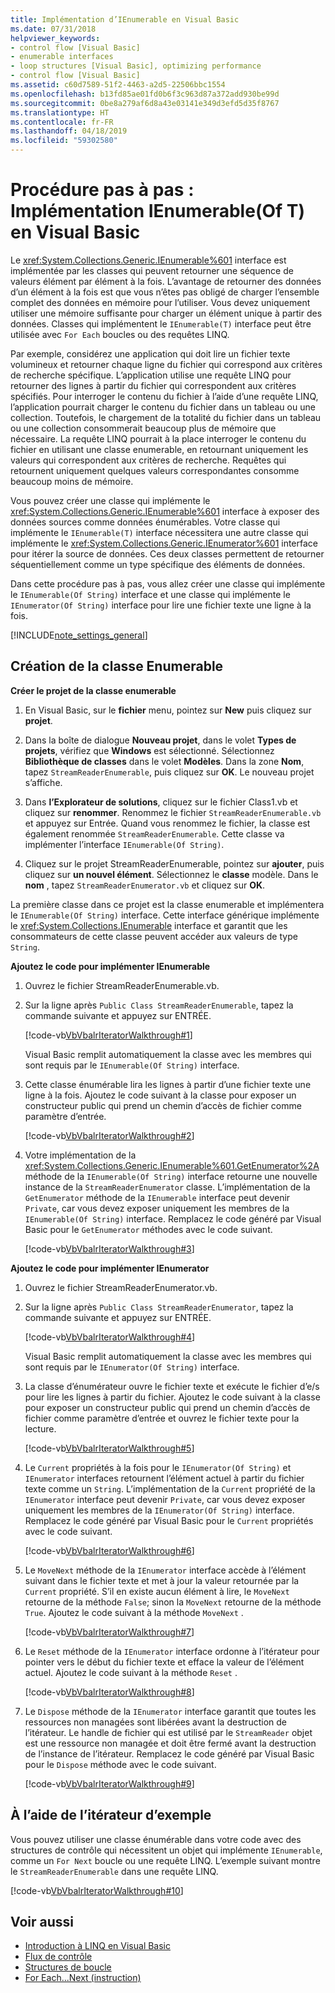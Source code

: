 ```yaml
---
title: Implémentation d’IEnumerable en Visual Basic
ms.date: 07/31/2018
helpviewer_keywords:
- control flow [Visual Basic]
- enumerable interfaces
- loop structures [Visual Basic], optimizing performance
- control flow [Visual Basic]
ms.assetid: c60d7589-51f2-4463-a2d5-22506bbc1554
ms.openlocfilehash: b13fd85ae01fd0b6f3c963d87a372add930be99d
ms.sourcegitcommit: 0be8a279af6d8a43e03141e349d3efd5d35f8767
ms.translationtype: HT
ms.contentlocale: fr-FR
ms.lasthandoff: 04/18/2019
ms.locfileid: "59302580"
---
```

# <a name="walkthrough-implementing-ienumerableof-t-in-visual-basic"></a>Procédure pas à pas : Implémentation IEnumerable(Of T) en Visual Basic
Le <xref:System.Collections.Generic.IEnumerable%601> interface est implémentée par les classes qui peuvent retourner une séquence de valeurs élément par élément à la fois. L’avantage de retourner des données d’un élément à la fois est que vous n’êtes pas obligé de charger l’ensemble complet des données en mémoire pour l’utiliser. Vous devez uniquement utiliser une mémoire suffisante pour charger un élément unique à partir des données. Classes qui implémentent le `IEnumerable(T)` interface peut être utilisée avec `For Each` boucles ou des requêtes LINQ.  
  
 Par exemple, considérez une application qui doit lire un fichier texte volumineux et retourner chaque ligne du fichier qui correspond aux critères de recherche spécifique. L’application utilise une requête LINQ pour retourner des lignes à partir du fichier qui correspondent aux critères spécifiés. Pour interroger le contenu du fichier à l’aide d’une requête LINQ, l’application pourrait charger le contenu du fichier dans un tableau ou une collection. Toutefois, le chargement de la totalité du fichier dans un tableau ou une collection consommerait beaucoup plus de mémoire que nécessaire. La requête LINQ pourrait à la place interroger le contenu du fichier en utilisant une classe enumerable, en retournant uniquement les valeurs qui correspondent aux critères de recherche. Requêtes qui retournent uniquement quelques valeurs correspondantes consomme beaucoup moins de mémoire.  
  
 Vous pouvez créer une classe qui implémente le <xref:System.Collections.Generic.IEnumerable%601> interface à exposer des données sources comme données énumérables. Votre classe qui implémente le `IEnumerable(T)` interface nécessitera une autre classe qui implémente le <xref:System.Collections.Generic.IEnumerator%601> interface pour itérer la source de données. Ces deux classes permettent de retourner séquentiellement comme un type spécifique des éléments de données.  
  
 Dans cette procédure pas à pas, vous allez créer une classe qui implémente le `IEnumerable(Of String)` interface et une classe qui implémente le `IEnumerator(Of String)` interface pour lire une fichier texte une ligne à la fois.  
  
[!INCLUDE[note_settings_general](~/includes/note-settings-general-md.md)]  
  
## <a name="creating-the-enumerable-class"></a>Création de la classe Enumerable  
  
**Créer le projet de la classe enumerable**

1. En Visual Basic, sur le **fichier** menu, pointez sur **New** puis cliquez sur **projet**.

1. Dans la boîte de dialogue **Nouveau projet**, dans le volet **Types de projets**, vérifiez que **Windows** est sélectionné. Sélectionnez **Bibliothèque de classes** dans le volet **Modèles**. Dans la zone **Nom**, tapez `StreamReaderEnumerable`, puis cliquez sur **OK**. Le nouveau projet s’affiche.

1. Dans **l’Explorateur de solutions**, cliquez sur le fichier Class1.vb et cliquez sur **renommer**. Renommez le fichier `StreamReaderEnumerable.vb` et appuyez sur Entrée. Quand vous renommez le fichier, la classe est également renommée `StreamReaderEnumerable`. Cette classe va implémenter l’interface `IEnumerable(Of String)`.

1. Cliquez sur le projet StreamReaderEnumerable, pointez sur **ajouter**, puis cliquez sur **un nouvel élément**. Sélectionnez le **classe** modèle. Dans le **nom** , tapez `StreamReaderEnumerator.vb` et cliquez sur **OK**.

 La première classe dans ce projet est la classe enumerable et implémentera le `IEnumerable(Of String)` interface. Cette interface générique implémente le <xref:System.Collections.IEnumerable> interface et garantit que les consommateurs de cette classe peuvent accéder aux valeurs de type `String`.  
  
**Ajoutez le code pour implémenter IEnumerable**

1. Ouvrez le fichier StreamReaderEnumerable.vb.

2. Sur la ligne après `Public Class StreamReaderEnumerable`, tapez la commande suivante et appuyez sur ENTRÉE.

     [!code-vb[VbVbalrIteratorWalkthrough#1](~/samples/snippets/visualbasic/VS_Snippets_VBCSharp/VbVbalrIteratorWalkthrough/VB/StreamReaderIterator.vb#1)]

   Visual Basic remplit automatiquement la classe avec les membres qui sont requis par le `IEnumerable(Of String)` interface.
  
3. Cette classe énumérable lira les lignes à partir d’une fichier texte une ligne à la fois. Ajoutez le code suivant à la classe pour exposer un constructeur public qui prend un chemin d’accès de fichier comme paramètre d’entrée.

     [!code-vb[VbVbalrIteratorWalkthrough#2](~/samples/snippets/visualbasic/VS_Snippets_VBCSharp/VbVbalrIteratorWalkthrough/VB/StreamReaderIterator.vb#2)]

4. Votre implémentation de la <xref:System.Collections.Generic.IEnumerable%601.GetEnumerator%2A> méthode de la `IEnumerable(Of String)` interface retourne une nouvelle instance de la `StreamReaderEnumerator` classe. L’implémentation de la `GetEnumerator` méthode de la `IEnumerable` interface peut devenir `Private`, car vous devez exposer uniquement les membres de la `IEnumerable(Of String)` interface. Remplacez le code généré par Visual Basic pour le `GetEnumerator` méthodes avec le code suivant.

     [!code-vb[VbVbalrIteratorWalkthrough#3](~/samples/snippets/visualbasic/VS_Snippets_VBCSharp/VbVbalrIteratorWalkthrough/VB/StreamReaderIterator.vb#3)]  
  
**Ajoutez le code pour implémenter IEnumerator**

1. Ouvrez le fichier StreamReaderEnumerator.vb.

2. Sur la ligne après `Public Class StreamReaderEnumerator`, tapez la commande suivante et appuyez sur ENTRÉE.

     [!code-vb[VbVbalrIteratorWalkthrough#4](~/samples/snippets/visualbasic/VS_Snippets_VBCSharp/VbVbalrIteratorWalkthrough/VB/StreamReaderIterator.vb#4)]

   Visual Basic remplit automatiquement la classe avec les membres qui sont requis par le `IEnumerator(Of String)` interface.

3. La classe d’énumérateur ouvre le fichier texte et exécute le fichier d’e/s pour lire les lignes à partir du fichier. Ajoutez le code suivant à la classe pour exposer un constructeur public qui prend un chemin d’accès de fichier comme paramètre d’entrée et ouvrez le fichier texte pour la lecture.

     [!code-vb[VbVbalrIteratorWalkthrough#5](~/samples/snippets/visualbasic/VS_Snippets_VBCSharp/VbVbalrIteratorWalkthrough/VB/StreamReaderIterator.vb#5)]

4. Le `Current` propriétés à la fois pour le `IEnumerator(Of String)` et `IEnumerator` interfaces retournent l’élément actuel à partir du fichier texte comme un `String`. L’implémentation de la `Current` propriété de la `IEnumerator` interface peut devenir `Private`, car vous devez exposer uniquement les membres de la `IEnumerator(Of String)` interface. Remplacez le code généré par Visual Basic pour le `Current` propriétés avec le code suivant.

     [!code-vb[VbVbalrIteratorWalkthrough#6](~/samples/snippets/visualbasic/VS_Snippets_VBCSharp/VbVbalrIteratorWalkthrough/VB/StreamReaderIterator.vb#6)]

5. Le `MoveNext` méthode de la `IEnumerator` interface accède à l’élément suivant dans le fichier texte et met à jour la valeur retournée par la `Current` propriété. S’il en existe aucun élément à lire, le `MoveNext` retourne de la méthode `False`; sinon la `MoveNext` retourne de la méthode `True`. Ajoutez le code suivant à la méthode `MoveNext` .

     [!code-vb[VbVbalrIteratorWalkthrough#7](~/samples/snippets/visualbasic/VS_Snippets_VBCSharp/VbVbalrIteratorWalkthrough/VB/StreamReaderIterator.vb#7)]

6. Le `Reset` méthode de la `IEnumerator` interface ordonne à l’itérateur pour pointer vers le début du fichier texte et efface la valeur de l’élément actuel. Ajoutez le code suivant à la méthode `Reset` .

     [!code-vb[VbVbalrIteratorWalkthrough#8](~/samples/snippets/visualbasic/VS_Snippets_VBCSharp/VbVbalrIteratorWalkthrough/VB/StreamReaderIterator.vb#8)]

7. Le `Dispose` méthode de la `IEnumerator` interface garantit que toutes les ressources non managées sont libérées avant la destruction de l’itérateur. Le handle de fichier qui est utilisé par le `StreamReader` objet est une ressource non managée et doit être fermé avant la destruction de l’instance de l’itérateur. Remplacez le code généré par Visual Basic pour le `Dispose` méthode avec le code suivant.

     [!code-vb[VbVbalrIteratorWalkthrough#9](~/samples/snippets/visualbasic/VS_Snippets_VBCSharp/VbVbalrIteratorWalkthrough/VB/StreamReaderIterator.vb#9)] 
  
## <a name="using-the-sample-iterator"></a>À l’aide de l’itérateur d’exemple

 Vous pouvez utiliser une classe énumérable dans votre code avec des structures de contrôle qui nécessitent un objet qui implémente `IEnumerable`, comme un `For Next` boucle ou une requête LINQ. L’exemple suivant montre le `StreamReaderEnumerable` dans une requête LINQ.  
  
 [!code-vb[VbVbalrIteratorWalkthrough#10](~/samples/snippets/visualbasic/VS_Snippets_VBCSharp/VbVbalrIteratorWalkthrough/VB/Module1.vb#10)]  
  
## <a name="see-also"></a>Voir aussi

- [Introduction à LINQ en Visual Basic](../../../../visual-basic/programming-guide/language-features/linq/introduction-to-linq.md)
- [Flux de contrôle](../../../../visual-basic/programming-guide/language-features/control-flow/index.md)
- [Structures de boucle](../../../../visual-basic/programming-guide/language-features/control-flow/loop-structures.md)
- [For Each...Next (instruction)](../../../../visual-basic/language-reference/statements/for-each-next-statement.md)
